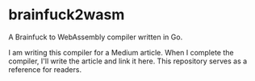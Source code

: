 # brainfuck2wasm
 A Brainfuck to WebAssembly compiler written in Go.

 I am writing this compiler for a Medium article. When I complete the compiler, I'll write the article and link it here. This repository serves as a reference for readers.
